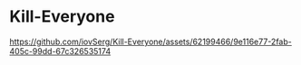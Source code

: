 # Kill-Everyone


https://github.com/iovSerg/Kill-Everyone/assets/62199466/9e116e77-2fab-405c-99dd-67c326535174

